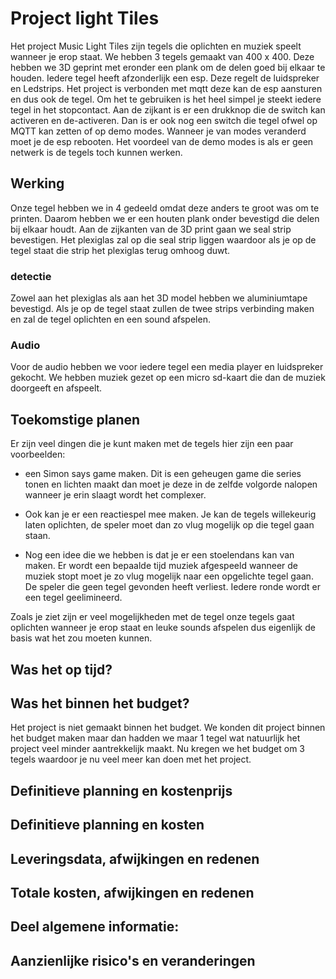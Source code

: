


# Project light Tiles

Het project Music Light Tiles zijn tegels die oplichten en muziek speelt wanneer je erop staat. We hebben 3 tegels gemaakt van 400 x 400. Deze hebben we 3D geprint met eronder een plank om de delen goed bij elkaar te houden. Iedere tegel heeft afzonderlijk een esp. Deze regelt de luidspreker en Ledstrips. Het project is verbonden met mqtt deze kan de esp aansturen en dus ook de tegel. Om het te gebruiken is het heel simpel je steekt iedere tegel in het stopcontact. Aan de zijkant is er een drukknop die de switch kan activeren en de-activeren. Dan is er ook nog een switch die tegel ofwel op MQTT kan zetten of op demo modes. Wanneer je van modes veranderd moet je de esp rebooten. Het voordeel van de demo modes is als er geen netwerk is de tegels toch kunnen werken.


## Werking

Onze tegel hebben we in 4 gedeeld omdat deze anders te groot was om te printen. Daarom hebben we er een houten plank onder bevestigd die delen bij elkaar houdt. Aan de zijkanten van de 3D print gaan we seal strip bevestigen. Het plexiglas zal op die seal strip liggen waardoor als je op de tegel staat die strip het plexiglas terug omhoog duwt.

### detectie
Zowel aan het plexiglas als aan het 3D model hebben we aluminiumtape bevestigd. Als je op de tegel staat zullen de twee strips verbinding maken en zal de tegel oplichten en een sound afspelen.

### Audio
Voor de audio hebben we voor iedere tegel een media player en luidspreker gekocht. We hebben muziek gezet op een micro sd-kaart die dan de muziek doorgeeft en afspeelt.


## Toekomstige planen

Er zijn veel dingen die je kunt maken met de tegels hier zijn een paar voorbeelden:

-  een Simon says game maken. Dit is een geheugen game die series tonen en lichten maakt dan moet je deze in de zelfde volgorde nalopen wanneer je erin slaagt wordt het complexer.

- Ook kan je er een reactiespel mee maken. Je kan de tegels willekeurig laten oplichten, de speler moet dan zo vlug mogelijk op die tegel gaan staan.  

- Nog een idee die we hebben is dat je er een stoelendans kan van maken. Er wordt een bepaalde tijd muziek afgespeeld wanneer de muziek stopt moet je zo vlug mogelijk naar een opgelichte tegel gaan. De speler die geen tegel gevonden heeft verliest. Iedere ronde wordt er een tegel geelimineerd.


Zoals je ziet zijn er veel mogelijkheden met de tegel onze tegels gaat oplichten wanneer je erop staat en leuke sounds afspelen dus eigenlijk de basis wat het zou moeten kunnen.



## 




## Was het op tijd?


## Was het binnen het budget?

Het project is niet gemaakt binnen het budget. We konden dit project binnen het budget maken maar dan hadden we maar 1 tegel wat natuurlijk het project veel minder aantrekkelijk maakt. Nu kregen we het budget om 3 tegels waardoor je nu veel meer kan doen met het project.


## Definitieve planning en kostenprijs


## Definitieve planning en kosten
##  Leveringsdata, afwijkingen en redenen
##  Totale kosten, afwijkingen en redenen
##  Deel algemene informatie:
## Aanzienlijke risico's en veranderingen

